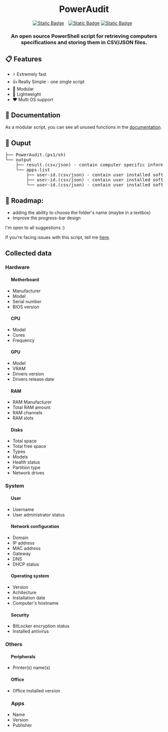 <div align="center">
<h1>PowerAudit</h1>
<a href="https://github.com/Yelodress/PowerShell-Audit-Tool/releases"><img alt="Static Badge" src="https://img.shields.io/badge/windows_version-8.1_%7C_10_%7C_11-green?style=for-the-badge&logo=windows&labelColor=%23313244&color=%2389dceb" style="margin-right: 10px"></a>
<a href="https://github.com/Yelodress/PowerShell-Audit-Tool/releases"><img alt="Static Badge" src="https://img.shields.io/badge/Any-%23f5a97f?style=for-the-badge&logo=linux&logoColor=white&label=Linux%20version&labelColor=%23313244&color=%23c6a0f6"></a>
<a href="https://github.com/Yelodress/PowerShell-Audit-Tool/releases"><img alt="Static Badge" src="https://img.shields.io/badge/Release-v0.6.5-green?style=for-the-badge&labelColor=%23313244&color=%23a6e3a1" style="margin-right: 10px"> 
</a>
<h3>
An open source PowerShell script for retrieving computers specifications and storing them in CSV/JSON files.
</h3>
</div>

## 📋 Features

- ⚡ Extremely fast
- 👍 Really Simple - one single script
- 🔧 Modular
- 🍃 Lightweight
- ❤️ Multi OS support

## 📓 Documentation
As a modular script, you can see all unused functions in the [documentation](https://github.com/Yelodress/PowerShell-Audit-Tool/wiki/Documentation).

## 📁 Ouput
<pre>
├── PowerAudit.(ps1/sh)
└── output
    ├── result.(csv/json) - contain computer specific informations
    └── apps-list
        ├── user-id.(csv/json) - contain user installed software's 
        ├── user-id.(csv/json) - contain user installed software's
        └── user-id.(csv/json) - contain user installed software's
</pre>

## 🚧 Roadmap:
- adding the ability to choose the folder's name (maybe in a textbox)
- Improve the progress-bar design


I'm open to all suggestions :)

If you're facing issues with this script, tell me [here](https://github.com/Yelodress/PowerShell-Audit-Tool/issues).

## Collected data 
### Hardware
#### <img src="https://api.iconify.design/bi:motherboard-fill.svg?color=%23cdd6f4" height="15" alt="">  Motherboard
- Manufacturer
- Model
- Serial number
- BIOS version
#### <img src="https://api.iconify.design/ri:cpu-line.svg?color=%23cdd6f4" height="15" alt=""> CPU 
- Model
- Cores
- Frequency
#### <img src="https://api.iconify.design/bi:gpu-card.svg?color=%23cdd6f4" height="15" alt=""> GPU
- Model
- VRAM
- Drivers version
- Drivers release date
#### <img src="https://api.iconify.design/clarity:memory-solid.svg?color=%23cdd6f4" height="15"  alt=""> RAM
- RAM Manufacturer
- Total RAM amount
- RAM channels
- RAM slots
#### <img src="https://api.iconify.design/mdi:harddisk.svg?color=%23cdd6f4" height="15"  alt=""> Disks
- Total space
- Total free space
- Types
- Models
- Health status
- Partition type
- Network drives
### System
#### <img src="https://api.iconify.design/mdi:account.svg?color=%23cdd6f4" height="15"  alt=""> User
- Username
- User administrator status
#### <img src="https://api.iconify.design/material-symbols:router.svg?color=%23cdd6f4" height="15"  alt=""> Network configuration
- Domain
- IP address
- MAC address
- Gateway
- DNS
- DHCP status
#### <img src="https://api.iconify.design/mdi:microsoft-windows.svg?color=%23cdd6f4" height="15"  alt=""> Operating system
- Version
- Achitecture
- Installation date
- Computer's hostname
#### <img src="https://api.iconify.design/material-symbols:lock.svg?color=%23cdd6f4" height="15"  alt=""> Security
- BitLocker encryption status
- Installed antivirus
### Others
#### <img src="https://api.iconify.design/mdi:printer.svg?color=%23cdd6f4" height="15"  alt=""> Peripherals
- Printer(s) name(s)
#### <img src="https://api.iconify.design/mdi:microsoft-office.svg?color=%23cdd6f4" height="15"  alt=""> Office
- Office installed version
###  <img src="https://api.iconify.design/material-symbols:deployed-code-update.svg?color=%23cdd6f4" height="15"  alt=""> Apps
- Name
- Version
- Publisher
